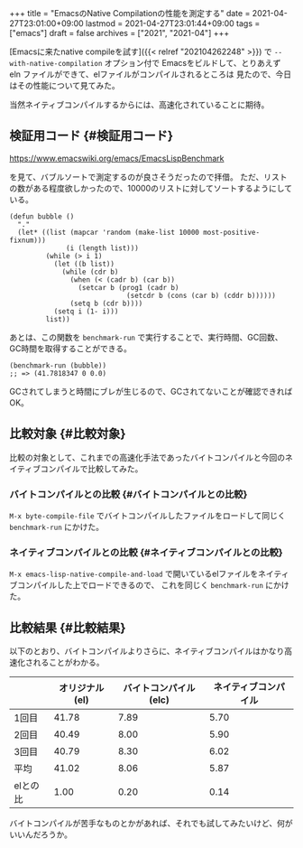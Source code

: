 +++
title = "EmacsのNative Compilationの性能を測定する"
date = 2021-04-27T23:01:00+09:00
lastmod = 2021-04-27T23:01:44+09:00
tags = ["emacs"]
draft = false
archives = ["2021", "2021-04"]
+++

[Emacsに来たnative compileを試す]({{< relref "202104262248" >}}) で `--with-native-compilation` オプション付で
Emacsをビルドして、とりあえず eln ファイルができて、elファイルがコンパイルされるところは
見たので、今日はその性能について見てみた。

当然ネイティブコンパイルするからには、高速化されていることに期待。


## 検証用コード {#検証用コード}

<https://www.emacswiki.org/emacs/EmacsLispBenchmark>

を見て、バブルソートで測定するのが良さそうだったので拝借。
ただ、リストの数がある程度欲しかったので、10000のリストに対してソートするようにしている。

```emacs-lisp
(defun bubble ()
  "."
  (let* ((list (mapcar 'random (make-list 10000 most-positive-fixnum)))
              (i (length list)))
         (while (> i 1)
           (let ((b list))
             (while (cdr b)
               (when (< (cadr b) (car b))
                 (setcar b (prog1 (cadr b)
                             (setcdr b (cons (car b) (cddr b))))))
               (setq b (cdr b))))
           (setq i (1- i)))
         list))
```

あとは、この関数を `benchmark-run` で実行することで、実行時間、GC回数、GC時間を取得することができる。

```emacs-lisp
(benchmark-run (bubble))
;; => (41.7818347 0 0.0)
```

GCされてしまうと時間にブレが生じるので、GCされてないことが確認できればOK。


## 比較対象 {#比較対象}

比較の対象として、これまでの高速化手法であったバイトコンパイルと今回のネイティブコンパイルで比較してみた。


### バイトコンパイルとの比較 {#バイトコンパイルとの比較}

`M-x byte-compile-file` でバイトコンパイルしたファイルをロードして同じく `benchmark-run` にかけた。


### ネイティブコンパイルとの比較 {#ネイティブコンパイルとの比較}

`M-x emacs-lisp-native-compile-and-load` で開いているelファイルをネイティブコンパイルした上でロードできるので、
これを同じく `benchmark-run` にかけた。


## 比較結果 {#比較結果}

以下のとおり、バイトコンパイルよりさらに、ネイティブコンパイルはかなり高速化されることがわかる。

|       | オリジナル(el) | バイトコンパイル(elc) | ネイティブコンパイル |
|-------|-----------|---------------|------------|
| 1回目 | 41.78     | 7.89          | 5.70       |
| 2回目 | 40.49     | 8.00          | 5.90       |
| 3回目 | 40.79     | 8.30          | 6.02       |
| 平均  | 41.02     | 8.06          | 5.87       |
| elとの比 | 1.00      | 0.20          | 0.14       |

バイトコンパイルが苦手なものとかがあれば、それでも試してみたいけど、何がいいんだろうか。
